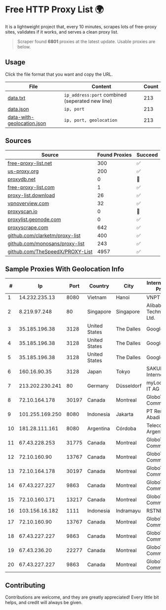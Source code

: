 
# Free HTTP Proxy List 🌍

It is a lightweight project that, every 10 minutes, scrapes lots of free-proxy sites, validates if it works, and serves a clean proxy list.


> Scraper found **6801** proxies at the latest update. Usable proxies are below.

## Usage

Click the file format that you want and copy the URL.


|File|Content|Count|
|----|-------|-----|
|[data.txt](https://raw.githubusercontent.com/themiralay/Proxy-List-World/master/data.txt)|`ip_address:port` combined (seperated new line)|213|
|[data.json](https://raw.githubusercontent.com/themiralay/Proxy-List-World/master/data.json)|`ip, port`|213|
|[data-with-geolocation.json](https://raw.githubusercontent.com/themiralay/Proxy-List-World/master/data-with-geolocation.json)|`ip, port, geolocation`|213|

## Sources

|Source|Found Proxies|Succeed|
|------|-------------|-------|
|[free-proxy-list.net](https://free-proxy-list.net)|300|✅|
|[us-proxy.org](https://www.us-proxy.org)|200|✅|
|[proxydb.net](http://proxydb.net)|0|🚫|
|[free-proxy-list.com](https://free-proxy-list.com/?page=&port=&type%5B%5D=http&type%5B%5D=https&up_time=0&search=Search)|1|✅|
|[proxy-list.download](https://www.proxy-list.download/HTTP)|26|✅|
|[vpnoverview.com](https://vpnoverview.com/privacy/anonymous-browsing/free-proxy-servers)|32|✅|
|[proxyscan.io](https://www.proxyscan.io)|0|🚫|
|[proxylist.geonode.com](https://proxylist.geonode.com/api/proxy-list?limit=300&page=1&sort_by=lastChecked&sort_type=desc&protocols=http,https)|0|✅|
|[proxyscrape.com](https://api.proxyscrape.com/v2/?request=displayproxies&protocol=http&timeout=10000&country=all&ssl=all&anonymity=all)|642|✅|
|[github.com/clarketm/proxy-list](https://raw.githubusercontent.com/clarketm/proxy-list/master/proxy-list-raw.txt)|400|✅|
|[github.com/monosans/proxy-list](https://raw.githubusercontent.com/monosans/proxy-list/main/proxies/http.txt)|243|✅|
|[github.com/TheSpeedX/PROXY-List](https://raw.githubusercontent.com/TheSpeedX/PROXY-List/master/http.txt)|4957|✅|


## Sample Proxies With Geolocation Info

|#|Ip|Port|Country|City|Internet Service Provider|
|-|--|----|-------|----|-------------------------|
|1|14.232.235.13|8080|Vietnam|Hanoi|VNPT|
|2|8.219.97.248|80|Singapore|Singapore|Alibaba (US) Technology Co., Ltd.|
|3|35.185.196.38|3128|United States|The Dalles|Google LLC|
|4|35.185.196.38|3128|United States|The Dalles|Google LLC|
|5|35.185.196.38|3128|United States|The Dalles|Google LLC|
|6|160.16.90.35|3128|Japan|Tokyo|SAKURA Internet Inc.|
|7|213.202.230.241|80|Germany|Düsseldorf|myLoc managed IT AG|
|8|72.10.164.178|30197|Canada|Montreal|GloboTech Communications|
|9|101.255.169.250|8080|Indonesia|Jakarta|PT Remala Abadi|
|10|181.28.111.161|8080|Argentina|Córdoba|Telecom Argentina S.A|
|11|67.43.228.253|31775|Canada|Montreal|GloboTech Communications|
|12|72.10.160.90|13767|Canada|Montreal|GloboTech Communications|
|13|72.10.164.178|30197|Canada|Montreal|GloboTech Communications|
|14|67.43.227.227|9863|Canada|Montreal|GloboTech Communications|
|15|72.10.160.171|13217|Canada|Montreal|GloboTech Communications|
|16|103.156.16.182|1111|Indonesia|Indramayu|RSTNET|
|17|72.10.160.90|13767|Canada|Montreal|GloboTech Communications|
|18|67.43.227.227|9863|Canada|Montreal|GloboTech Communications|
|19|67.43.236.20|22277|Canada|Montreal|GloboTech Communications|
|20|67.43.227.227|9863|Canada|Montreal|GloboTech Communications|



## Contributing

Contributions are welcome, and they are greatly appreciated! Every
little bit helps, and credit will always be given.

